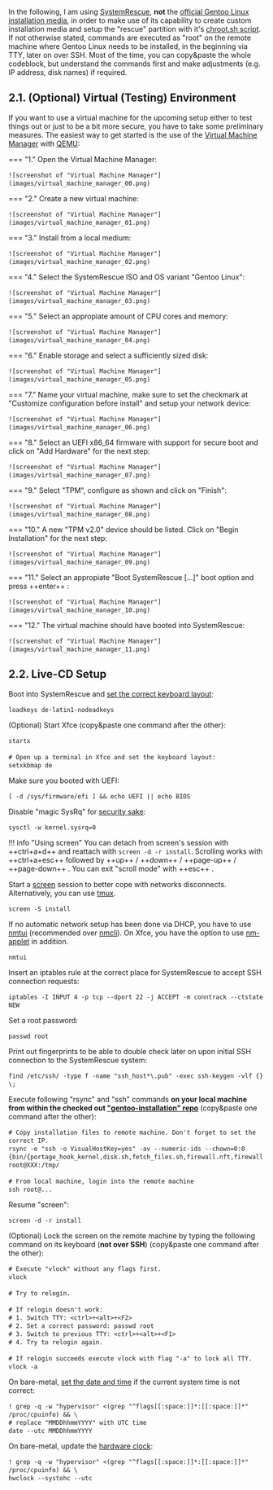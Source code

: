 In the following, I am using [SystemRescue](https://www.system-rescue.org/), **not** the [official Gentoo Linux installation media](https://www.gentoo.org/downloads/), in order to make use of its capability to create custom installation media and setup the "rescue" partition with it's [chroot.sh script](https://github.com/duxsco/gentoo-installation/blob/main/bin/disk.sh#L223-L302). If not otherwise stated, commands are executed as "root" on the remote machine where Gentoo Linux needs to be installed, in the beginning via TTY, later on over SSH. Most of the time, you can copy&paste the whole codeblock, but understand the commands first and make adjustments (e.g. IP address, disk names) if required.

## 2.1. (Optional) Virtual (Testing) Environment

If you want to use a virtual machine for the upcoming setup either to test things out or just to be a bit more secure, you have to take some preliminary measures. The easiest way to get started is the use of the [Virtual Machine Manager](https://wiki.gentoo.org/wiki/Virt-manager) with [QEMU](https://wiki.gentoo.org/wiki/QEMU):

=== "1."
    Open the Virtual Machine Manager:

    ![screenshot of "Virtual Machine Manager"](images/virtual_machine_manager_00.png)

=== "2."
    Create a new virtual machine:

    ![screenshot of "Virtual Machine Manager"](images/virtual_machine_manager_01.png)

=== "3."
    Install from a local medium:

    ![screenshot of "Virtual Machine Manager"](images/virtual_machine_manager_02.png)

=== "4."
    Select the SystemRescue ISO and OS variant "Gentoo Linux":

    ![screenshot of "Virtual Machine Manager"](images/virtual_machine_manager_03.png)

=== "5."
    Select an appropiate amount of CPU cores and memory:

    ![screenshot of "Virtual Machine Manager"](images/virtual_machine_manager_04.png)

=== "6."
    Enable storage and select a sufficiently sized disk:

    ![screenshot of "Virtual Machine Manager"](images/virtual_machine_manager_05.png)

=== "7."
    Name your virtual machine, make sure to set the checkmark at "Customize configuration before install" and setup your network device:

    ![screenshot of "Virtual Machine Manager"](images/virtual_machine_manager_06.png)

=== "8."
    Select an UEFI x86_64 firmware with support for secure boot and click on "Add Hardware" for the next step:

    ![screenshot of "Virtual Machine Manager"](images/virtual_machine_manager_07.png)

=== "9."
    Select "TPM", configure as shown and click on "Finish":

    ![screenshot of "Virtual Machine Manager"](images/virtual_machine_manager_08.png)

=== "10."
    A new "TPM v2.0" device should be listed. Click on "Begin Installation" for the next step:

    ![screenshot of "Virtual Machine Manager"](images/virtual_machine_manager_09.png)

=== "11."
    Select an appropiate "Boot SystemRescue [...]" boot option and press ++enter++ :

    ![screenshot of "Virtual Machine Manager"](images/virtual_machine_manager_10.png)

=== "12."
    The virtual machine should have booted into SystemRescue:

    ![screenshot of "Virtual Machine Manager"](images/virtual_machine_manager_11.png)

## 2.2. Live-CD Setup

Boot into SystemRescue and [set the correct keyboard layout](https://man7.org/linux/man-pages/man1/loadkeys.1.html):

```shell
loadkeys de-latin1-nodeadkeys
```

(Optional) Start Xfce (copy&paste one command after the other):

``` { .shell .no-copy }
startx

# Open up a terminal in Xfce and set the keyboard layout:
setxkbmap de
```

Make sure you booted with UEFI:

```shell
[ -d /sys/firmware/efi ] && echo UEFI || echo BIOS
```

Disable "magic SysRq" for [security sake](https://wiki.gentoo.org/wiki/Vlock#Disable_SysRq_key):

```shell
sysctl -w kernel.sysrq=0
```

!!! info "Using screen"
    You can detach from screen's session with ++ctrl+a+d++ and reattach with `screen -d -r install`. Scrolling works with ++ctrl+a+esc++ followed by ++up++ / ++down++ / ++page-up++ / ++page-down++ . You can exit "scroll mode" with ++esc++ .

Start a [screen](https://wiki.gentoo.org/wiki/Screen) session to better cope with networks disconnects. Alternatively, you can use [tmux](https://wiki.gentoo.org/wiki/Tmux).

```shell
screen -S install
```

If no automatic network setup has been done via DHCP, you have to use [nmtui](https://www.tecmint.com/nmtui-configure-network-connection/) (recommended over [nmcli](https://linux.die.net/man/1/nmcli)). On Xfce, you have the option to use [nm-applet](https://wiki.gentoo.org/wiki/NetworkManager#GTK_GUIs) in addition.

```shell
nmtui
```

Insert an iptables rule at the correct place for SystemRescue to accept SSH connection requests:

```shell
iptables -I INPUT 4 -p tcp --dport 22 -j ACCEPT -m conntrack --ctstate NEW
```

Set a root password:

```shell
passwd root
```

Print out fingerprints to be able to double check later on upon initial SSH connection to the SystemRescue system:

```shell
find /etc/ssh/ -type f -name "ssh_host*\.pub" -exec ssh-keygen -vlf {} \;
```

Execute following "rsync" and "ssh" commands **on your local machine from within the checked out ["gentoo-installation" repo](https://github.com/duxsco/gentoo-installation/)** (copy&paste one command after the other):

``` { .shell .no-copy }
# Copy installation files to remote machine. Don't forget to set the correct IP.
rsync -e "ssh -o VisualHostKey=yes" -av --numeric-ids --chown=0:0 {bin/{portage_hook_kernel,disk.sh,fetch_files.sh,firewall.nft,firewall.sh},overlay} root@XXX:/tmp/

# From local machine, login into the remote machine
ssh root@...
```

Resume "screen":

```shell
screen -d -r install
```

(Optional) Lock the screen on the remote machine by typing the following command on its keyboard (**not over SSH**) (copy&paste one command after the other):

``` { .shell .no-copy }
# Execute "vlock" without any flags first.
vlock

# Try to relogin.

# If relogin doesn't work:
# 1. Switch TTY: <ctrl>+<alt>+<F2>
# 2. Set a correct password: passwd root
# 3. Switch to previous TTY: <ctrl>+<alt>+<F1>
# 4. Try to relogin again.

# If relogin succeeds execute vlock with flag "-a" to lock all TTY.
vlock -a
```

On bare-metal, [set the date and time](https://wiki.gentoo.org/wiki/Handbook:AMD64/Full/Installation#Setting_the_date_and_time) if the current system time is not correct:

```shell
! grep -q -w "hypervisor" <(grep "^flags[[:space:]]*:[[:space:]]*" /proc/cpuinfo) && \
# replace "MMDDhhmmYYYY" with UTC time
date --utc MMDDhhmmYYYY
```

On bare-metal, update the [hardware clock](https://wiki.gentoo.org/wiki/System_time#Hardware_clock):

```shell
! grep -q -w "hypervisor" <(grep "^flags[[:space:]]*:[[:space:]]*" /proc/cpuinfo) && \
hwclock --systohc --utc
```
